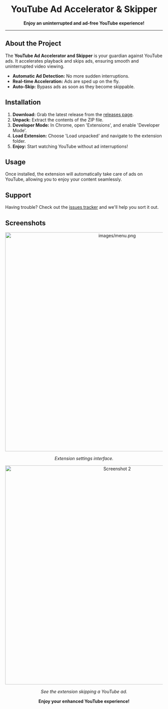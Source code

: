 <h1 align="center">YouTube Ad Accelerator & Skipper</h1>


<p align="center">
  <strong>Enjoy an uninterrupted and ad-free YouTube experience!</strong>
</p>

---

<h2>About the Project</h2>

<p>
The <strong>YouTube Ad Accelerator and Skipper</strong> is your guardian against YouTube ads. It accelerates playback and skips ads, ensuring smooth and uninterrupted video viewing.
</p>

<ul>
  <li><b>Automatic Ad Detection:</b> No more sudden interruptions.</li>
  <li><b>Real-time Acceleration:</b> Ads are sped up on the fly.</li>
  <li><b>Auto-Skip:</b> Bypass ads as soon as they become skippable.</li>
</ul>

<h2>Installation</h2>

<ol>
  <li><strong>Download:</strong> Grab the latest release from the <a href="https://github.com/YOUR_GITHUB/YOUR_PROJECT/releases">releases page</a>.</li>
  <li><strong>Unpack:</strong> Extract the contents of the ZIP file.</li>
  <li><strong>Developer Mode:</strong> In Chrome, open 'Extensions', and enable 'Developer Mode'.</li>
  <li><strong>Load Extension:</strong> Choose 'Load unpacked' and navigate to the extension folder.</li>
  <li><strong>Enjoy:</strong> Start watching YouTube without ad interruptions!</li>
</ol>

<h2>Usage</h2>

<p>
Once installed, the extension will automatically take care of ads on YouTube, allowing you to enjoy your content seamlessly.
</p>

<h2>Support</h2>

<p>
Having trouble? Check out the <a href="#">issues tracker</a> and we'll help you sort it out.
</p>

<h2>Screenshots</h2>

<div align="center">
  <img src="#" alt="images/menu.png" width="700px" />
  <p><em>Extension settings interface.</em></p>
</div>

<div align="center">
  <img src="#" alt="Screenshot 2" width="700px" />
  <p><em>See the extension skipping a YouTube ad.</em></p>
</div>

<div align="center">
  <p><strong>Enjoy your enhanced YouTube experience!</strong></p>
</div>
